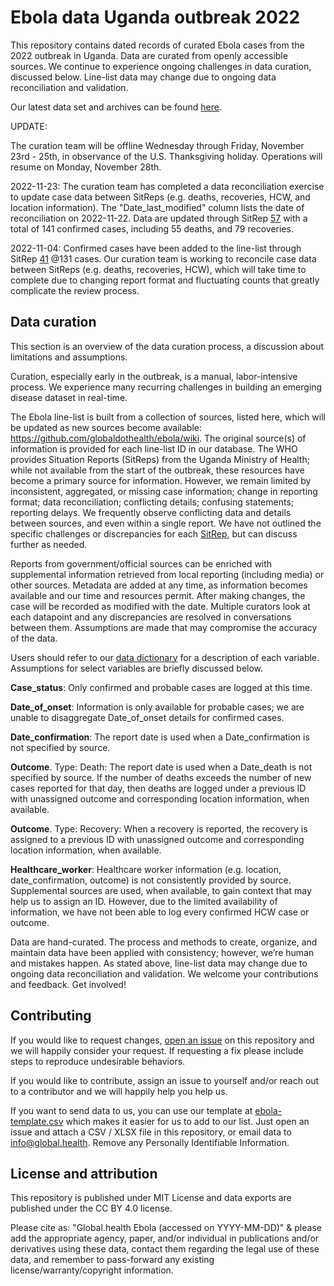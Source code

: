 # Ebola data Uganda outbreak 2022

This repository contains dated records of curated Ebola cases from the 2022 outbreak in Uganda. Data are curated from openly accessible sources. We continue to experience ongoing challenges in data curation, discussed below. Line-list data may change due to ongoing data reconciliation and validation. 

Our latest data set and archives can be found [here](https://3mmuwilir3.execute-api.eu-central-1.amazonaws.com/web).

UPDATE:

The curation team will be offline Wednesday through Friday, November 23rd - 25th, in observance of the U.S. Thanksgiving holiday. Operations will resume on Monday, November 28th.

2022-11-23: The curation team has completed a data reconciliation exercise to update case data between SitReps (e.g. deaths, recoveries, HCW, and location information). The "Date_last_modified" column lists the date of reconciliation on 2022-11-22.  Data are updated through SitRep [57](https://www.afro.who.int/countries/uganda/publication/ebola-virus-disease-uganda-sitrep-57) with a total of 141 confirmed cases, including 55 deaths, and 79 recoveries.

2022-11-04: Confirmed cases have been added to the line-list through SitRep [41](https://www.afro.who.int/sites/default/files/2022-11/Ug_EVD_SitRep%2341.pdf) @131 cases. Our curation team is working to reconcile case data between SitReps (e.g. deaths, recoveries, HCW), which will take time to complete due to changing report format and fluctuating counts that greatly complicate the review process.

## Data curation
This section is an overview of the data curation process, a discussion about limitations and assumptions.

Curation, especially early in the outbreak, is a manual, labor-intensive process. We experience many recurring challenges in building an emerging disease dataset in real-time.

The Ebola line-list is built from a collection of sources, listed here, which will be updated as new sources become available: https://github.com/globaldothealth/ebola/wiki. The original source(s) of information is provided for each line-list ID in our database. The WHO provides Situation Reports (SitReps) from the Uganda Ministry of Health; while not available from the start of the outbreak, these resources have become a primary source for information. However, we remain limited by inconsistent, aggregated, or missing case information; change in reporting format; data reconciliation; conflicting details; confusing statements; reporting delays. We frequently observe conflicting data and details between sources, and even within a single report. We have not outlined the specific challenges or discrepancies for each [SitRep](https://www.afro.who.int/countries/publications?country=879), but can discuss further as needed.

Reports from government/official sources can be enriched with supplemental information retrieved from local reporting (including media) or other sources. Metadata are added at any time, as information becomes available and our time and resources permit. After making changes, the case will be recorded as modified with the date. Multiple curators look at each datapoint and any discrepancies are resolved in conversations between them. Assumptions are made that may compromise the accuracy of the data. 

Users should refer to our [data dictionary](data_dictionary.yml) for a description of each variable. Assumptions for select variables are briefly discussed below.

**Case_status**: Only confirmed and probable cases are logged at this time. 

**Date_of_onset**: Information is only available for probable cases; we are unable to disaggregate Date_of_onset details for confirmed cases.  

**Date_confirmation**: The report date is used when a Date_confirmation is not specified by source.

**Outcome**. Type: Death: The report date is used when a Date_death is not specified by source. If the number of deaths exceeds the number of new cases reported for that day, then deaths are logged under a previous ID with unassigned outcome and corresponding location information, when available.

**Outcome**. Type: Recovery: When a recovery is reported, the recovery is assigned to a previous ID with unassigned outcome and corresponding location information, when available.

**Healthcare_worker**: Healthcare worker information (e.g. location, date_confirmation, outcome) is not consistently provided by source. Supplemental sources are used, when available, to gain context that may help us to assign an ID. However, due to the limited availability of information, we have not been able to log every confirmed HCW case or outcome. 

Data are hand-curated. The process and methods to create, organize, and maintain data have been applied with consistency; however, we’re human and mistakes happen. As stated above, line-list data may change due to ongoing data reconciliation and validation. We welcome your contributions and feedback. Get involved!

## Contributing

If you would like to request changes, [open an issue](https://github.com/globaldothealth/ebola/issues/new) on this repository and we will happily consider your request. 
If requesting a fix please include steps to reproduce undesirable behaviors.

If you would like to contribute, assign an issue to yourself and/or reach out to a contributor and we will happily help you help us.

If you want to send data to us, you can use our template at [ebola-template.csv](ebola-template.csv) which makes
it easier for us to add to our list. Just open an issue and attach a CSV / XLSX file in this repository,
or email data to info@global.health. Remove any Personally Identifiable Information.

## License and attribution

This repository is published under MIT License and data exports are published under the CC BY 4.0 license.

Please cite as: "Global.health Ebola (accessed on YYYY-MM-DD)" & please add the appropriate agency, paper, and/or individual in publications and/or derivatives using these data, contact them regarding the legal use of these data, and remember to pass-forward any existing license/warranty/copyright information.
